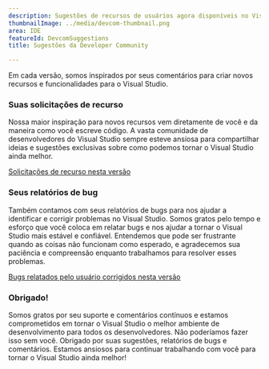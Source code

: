```yaml
---
description: Sugestões de recursos de usuários agora disponíveis no Visual Studio!
thumbnailImage: ../media/devcom-thumbnail.png
area: IDE
featureId: DevcomSuggestions
title: Sugestões da Developer Community

---
```



Em cada versão, somos inspirados por seus comentários para criar novos recursos e funcionalidades para o Visual Studio.

### Suas solicitações de recurso
Nossa maior inspiração para novos recursos vem diretamente de você e da maneira como você escreve código. A vasta comunidade de desenvolvedores do Visual Studio sempre esteve ansiosa para compartilhar ideias e sugestões exclusivas sobre como podemos tornar o Visual Studio ainda melhor.

[Solicitações de recurso nesta versão](https://developercommunity.visualstudio.com/VisualStudio?q=%5BFixed+in%3A+Visual+Studio+2022+version+17.14%5D&ftype=idea&fTime=allTime)

### Seus relatórios de bug
Também contamos com seus relatórios de bugs para nos ajudar a identificar e corrigir problemas no Visual Studio. Somos gratos pelo tempo e esforço que você coloca em relatar bugs e nos ajudar a tornar o Visual Studio mais estável e confiável. Entendemos que pode ser frustrante quando as coisas não funcionam como esperado, e agradecemos sua paciência e compreensão enquanto trabalhamos para resolver esses problemas.

[Bugs relatados pelo usuário corrigidos nesta versão](https://developercommunity.visualstudio.com/VisualStudio?q=%5BFixed+in%3A+Visual+Studio+2022+version+17.14%5D&ftype=problem&fTime=allTime)

### Obrigado!
Somos gratos por seu suporte e comentários contínuos e estamos comprometidos em tornar o Visual Studio o melhor ambiente de desenvolvimento para todos os desenvolvedores. Não poderíamos fazer isso sem você. Obrigado por suas sugestões, relatórios de bugs e comentários. Estamos ansiosos para continuar trabalhando com você para tornar o Visual Studio ainda melhor!
